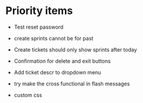 # Priority items
- Test reset password

- create sprints cannot be for past
- Create tickets should only show sprints after today
- Confirmation for delete and exit buttons
- Add ticket descr to dropdown menu
- try make the cross functional in flash messages
- custom css
